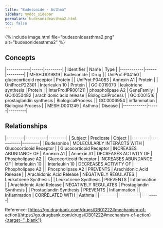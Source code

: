 ```yaml
---
title: "Budesonide - Asthma"
sidebar: mydoc_sidebar
permalink: budesonideasthma2.html
toc: false 
---
```


{% include image.html file="budesonideasthma2.png" alt="budesonideasthma2" %}

## Concepts

|------------|------|---------|
| Identifier | Name | Type    |
|------------|------|---------|
| MESH:D019819 | Budesonide | Drug |
| UniProt:P04150 | glucocorticoid receptor | Protein |
| UniProt:P04083 | Annexin A1 | Protein |
| UniProt:P22301 | Interleukin 10 | Protein |
| GO:0019370 | leukotriene synthesis | Protein |
| InterPro:IPR001211 | phospholipase A2 | GeneFamily |
| GO:0050482 | arachidonic acid release | BiologicalProcess |
| GO:0001516 | prostaglandin synthesis | BiologicalProcess |
| GO:0006954 | inflammation | BiologicalProcess |
| MESH:D001249 | Asthma | Disease |
|------------|------|---------|

## Relationships

|---------|-----------|---------|
| Subject | Predicate | Object  |
|---------|-----------|---------|
| Budesonide | MOLECULARLY INTERACTS WITH | Glucocorticoid Receptor |
| Glucocorticoid Receptor | INCREASES ABUNDANCE OF | Annexin A1 |
| Annexin A1 | DECREASES ACTIVITY OF | Phospholipase A2 |
| Glucocorticoid Receptor | INCREASES ABUNDANCE OF | Interleukin 10 |
| Interleukin 10 | DECREASES ACTIVITY OF | Phospholipase A2 |
| Phospholipase A2 | PREVENTS | Arachidonic Acid Release |
| Arachidonic Acid Release | NEGATIVELY REGULATES | Leukotriene Synthesis |
| Leukotriene Synthesis | PREVENTS | Inflammation |
| Arachidonic Acid Release | NEGATIVELY REGULATES | Prostaglandin Synthesis |
| Prostaglandin Synthesis | PREVENTS | Inflammation |
| Inflammation | CORRELATED WITH | Asthma |
|---------|-----------|---------|

Reference: [https://go.drugbank.com/drugs/DB01222#mechanism-of-action](https://go.drugbank.com/drugs/DB01222#mechanism-of-action){:target="_blank"}